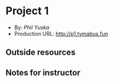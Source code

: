 # Project 1
+ By: *Phil Yuska*
+ Production URL: <http://p1.tymabus.fun>

## Outside resources


## Notes for instructor

